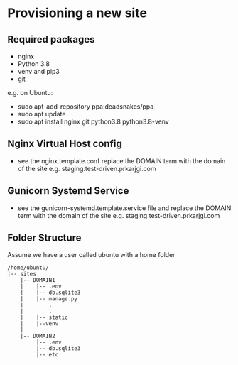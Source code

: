 Provisioning a new site
===

## Required packages
- nginx
- Python 3.8
- venv and pip3
- git

e.g. on Ubuntu:
- sudo apt-add-repository ppa:deadsnakes/ppa
- sudo apt update
- sudo apt install nginx git python3.8 python3.8-venv

## Nginx Virtual Host config
- see the nginx.template.conf replace the DOMAIN term with the domain of the site e.g. staging.test-driven.prkarjgi.com

## Gunicorn Systemd Service
- see the gunicorn-systemd.template.service file and replace the DOMAIN term with the domain of the site e.g. staging.test-driven.prkarjgi.com

## Folder Structure

Assume we have a user called ubuntu with a home folder
```
/home/ubuntu/
|-- sites
    |-- DOMAIN1
    |    |-- .env
    |    |-- db.sqlite3
    |    |-- manage.py
    |        .
    |        .
    |    |-- static
    |    |--venv
    |
    |-- DOMAIN2
         |-- .env
         |-- db.sqlite3
         |-- etc

```

